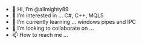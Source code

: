 - 👋 Hi, I’m @allmighty89
- 👀 I’m interested in ... C#, C++, MQL5
- 🌱 I’m currently learning ... windows pipes and IPC 
- 💞️ I’m looking to collaborate on ...
- 📫 How to reach me ...

<!---
allmighty89/allmighty89 is a ✨ special ✨ repository because its `README.md` (this file) appears on your GitHub profile.
You can click the Preview link to take a look at your changes.
--->
